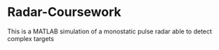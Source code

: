 # Radar-Coursework
This is a MATLAB simulation of a monostatic pulse radar able to detect complex targets
